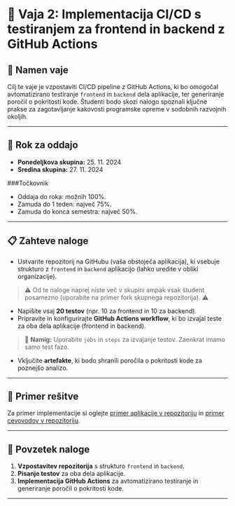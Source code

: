 # 📝 Vaja 2: Implementacija CI/CD s testiranjem za frontend in backend z GitHub Actions

## 📑 Namen vaje
Cilj te vaje je vzpostaviti CI/CD pipeline z GitHub Actions, ki bo omogočal avtomatizirano testiranje `frontend` in `backend` dela aplikacije, ter generiranje poročil o pokritosti kode. Študenti bodo skozi nalogo spoznali ključne prakse za zagotavljanje kakovosti programske opreme v sodobnih razvojnih okoljih.

---

## 📅 Rok za oddajo

- **Ponedeljkova skupina:** 25. 11. 2024
- **Sredina skupina:** 27. 11. 2024

###Točkovnik
- Oddaja do roka: možnih 100%.
- Zamuda do 1 teden: največ 75%.
- Zamuda do konca semestra: največ 50%.

---

## 📋 Zahteve naloge
- Ustvarite repozitorij na GitHubu (vaša obstoječa aplikacija), ki vsebuje strukturo z `frontend` in `backend` aplikacijo (lahko uredite v obliki organizacije).
> ⚠️ Od te naloge naprej niste več v skupini ampak vsak študent posamezno (uporabite na primer fork skupnega repozitorija). ⚠️
- Napišite vsaj **20 testov** (npr. 10 za frontend in 10 za backend).
- Pripravite in konfigurirajte **GitHub Actions workflow**, ki bo izvajal teste za oba dela aplikacije (frontend in backend).
> 📝 **Namig:** Uporabite `jobs` in `steps` za izvajanje testov. Zaenkrat imamo samo test fazo.
- Vključite **artefakte**, ki bodo shranili poročila o pokritosti kode za poznejšo analizo.

---

## 📘 Primer rešitve
Za primer implementacije si oglejte [primer aplikacije v repozitoriju](https://github.com/HlisTilen/RIRS/tree/main/02_DevOps_Testing/primer) in [primer cevovodov v repozitoriju](https://github.com/HlisTilen/RIRS/tree/main/.github/workflows).

---

## 🔄 Povzetek naloge
1. **Vzpostavitev repozitorija** s strukturo `frontend` in `backend`.
2. **Pisanje testov** za oba dela aplikacije.
3. **Implementacija GitHub Actions** za avtomatizirano testiranje in generiranje poročil o pokritosti kode.

---
